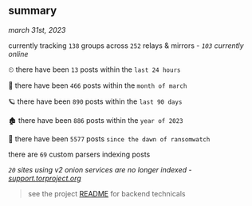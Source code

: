 
## summary
_march 31st, 2023_

currently tracking `138` groups across `252` relays & mirrors - _`103` currently online_

⏲ there have been `13` posts within the `last 24 hours`

🦈 there have been `466` posts within the `month of march`

🪐 there have been `890` posts within the `last 90 days`

🏚 there have been `886` posts within the `year of 2023`

🦕 there have been `5577` posts `since the dawn of ransomwatch`

there are `69` custom parsers indexing posts

_`20` sites using v2 onion services are no longer indexed - [support.torproject.org](https://support.torproject.org/onionservices/v2-deprecation/)_

> see the project [README](https://github.com/joshhighet/ransomwatch#ransomwatch--) for backend technicals
